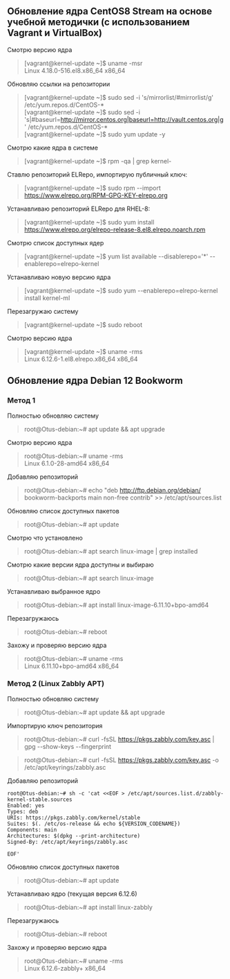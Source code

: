## Обновление ядра CentOS8 Stream на основе учебной методички (с использованием Vagrant и VirtualBox)

Смотрю версию ядра  
> [vagrant@kernel-update ~]$ uname -msr  
> Linux 4.18.0-516.el8.x86_64 x86_64  

Обновляю ссылки на репозитории  
> [vagrant@kernel-update ~]$ sudo sed -i 's/mirrorlist/#mirrorlist/g' /etc/yum.repos.d/CentOS-*  
> [vagrant@kernel-update ~]$ sudo sed -i 's|#baseurl=http://mirror.centos.org|baseurl=http://vault.centos.org|g' /etc/yum.repos.d/CentOS-*  
> [vagrant@kernel-update ~]$ sudo yum update -y  

Смотрю какие ядра в системе
> [vagrant@kernel-update ~]$ rpm -qa | grep kernel-

Ставлю репозиторий ELRepo, импортирую публичный ключ:
> [vagrant@kernel-update ~]$ sudo rpm --import https://www.elrepo.org/RPM-GPG-KEY-elrepo.org

Устанавливаю репозиторий ELRepo для RHEL-8:
> [vagrant@kernel-update ~]$ sudo yum install https://www.elrepo.org/elrepo-release-8.el8.elrepo.noarch.rpm

Смотрю список доступных ядер
> [vagrant@kernel-update ~]$ yum list available --disablerepo='*' --enablerepo=elrepo-kernel

Устанавливаю новую версию ядра
> [vagrant@kernel-update ~]$ sudo yum --enablerepo=elrepo-kernel install kernel-ml

Перезагружаю систему
> [vagrant@kernel-update ~]$ sudo reboot

Смотрю версию ядра
> [vagrant@kernel-update ~]$ uname -rms  
> Linux 6.12.6-1.el8.elrepo.x86_64 x86_64

## Обновление ядра Debian 12 Bookworm
### Метод 1

Полностью обновляю систему
> root@Otus-debian:~# apt update && apt upgrade

Смотрю версию ядра
> root@Otus-debian:~# uname -rms  
> Linux 6.1.0-28-amd64 x86_64

Добавляю репозиторий
> root@Otus-debian:~# echo "deb http://ftp.debian.org/debian/ bookworm-backports main non-free contrib" >> /etc/apt/sources.list

Обновляю список доступных пакетов
> root@Otus-debian:~# apt update

Смотрю что установлено
> root@Otus-debian:~# apt search linux-image | grep installed

Смотрю какие версии ядра доступны и выбираю
> root@Otus-debian:~# apt search linux-image

Устанавливаю выбранное ядро
> root@Otus-debian:~# apt install linux-image-6.11.10+bpo-amd64

Перезагружаюсь
> root@Otus-debian:~# reboot

Захожу и проверяю версию ядра
> root@Otus-debian:~# uname -rms  
> Linux 6.11.10+bpo-amd64 x86_64

### Метод 2 (Linux Zabbly APT)

Полностью обновляю систему
> root@Otus-debian:~# apt update && apt upgrade

Импортирую ключ репозитория  
> root@Otus-debian:~# curl -fsSL https://pkgs.zabbly.com/key.asc | gpg --show-keys --fingerprint  

> root@Otus-debian:~# curl -fsSL https://pkgs.zabbly.com/key.asc -o /etc/apt/keyrings/zabbly.asc  

Добавляю репозиторий
```
root@Otus-debian:~# sh -c 'cat <<EOF > /etc/apt/sources.list.d/zabbly-kernel-stable.sources
Enabled: yes
Types: deb
URIs: https://pkgs.zabbly.com/kernel/stable
Suites: $(. /etc/os-release && echo ${VERSION_CODENAME})
Components: main
Architectures: $(dpkg --print-architecture)
Signed-By: /etc/apt/keyrings/zabbly.asc

EOF'
```
Обновляю список доступных пакетов
> root@Otus-debian:~# apt update

Устанавливаю ядро (текущая версия 6.12.6)
> root@Otus-debian:~# apt install linux-zabbly

Перезагружаюсь
> root@Otus-debian:~# reboot

Захожу и проверяю версию ядра
> root@Otus-debian:~# uname -rms  
> Linux 6.12.6-zabbly+ x86_64




